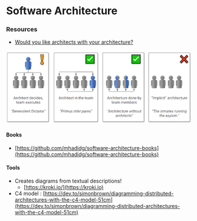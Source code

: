 # Software Architecture

### Resources

* [Would you like architects with your architecture?](https://architectelevator.com/architecture/organizing-architecture/)

![](<../.gitbook/assets/image (635).png>)

#### Books

* [https://github.com/mhadidg/software-architecture-books](https://github.com/mhadidg/software-architecture-books)

#### Tools

* Creates diagrams from textual descriptions!
  * [https://kroki.io/](https://kroki.io)
* C4 model : [https://dev.to/simonbrown/diagramming-distributed-architectures-with-the-c4-model-51cm](https://dev.to/simonbrown/diagramming-distributed-architectures-with-the-c4-model-51cm)
